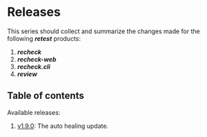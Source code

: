 # Releases

This series should collect and summarize the changes made for the following ***retest*** products:

1. ***recheck***
2. ***recheck-web***
3. ***recheck.cli***
4. ***review***

## Table of contents

Available releases:

1. [v1.9.0](v1.9.0.html): The auto healing update.